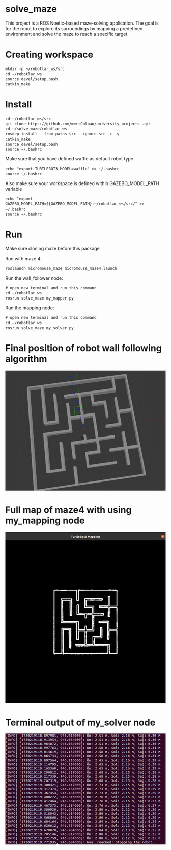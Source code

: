 # solve_maze

This project is a ROS Noetic-based maze-solving application.
The goal is for the robot to explore its surroundings by mapping a predefined environment and solve the maze to reach a specific target.

# Creating workspace
```
mkdir -p ~/robotlar_ws/src
cd ~/robotlar_ws
source devel/setup.bash
catkin_make
```

# Install

```
cd ~/robotlar_ws/src
git clone https://github.com/mertColpan/university_projects-.git
cd ~/solve_maze/robotlar_ws
rosdep install --from-paths src --ignore-src -r -y
catkin_make
source devel/setup.bash
source ~/.bashrc
```


Make sure that you have defined waffle as default robot type
```
echo "export TURTLEBOT3_MODEL=waffle" >> ~/.bashrc
source ~/.bashrc
```

Also make sure your workspace is defined within GAZEBO_MODEL_PATH variable
```
echo "export GAZEBO_MODEL_PATH=${GAZEBO_MODEL_PATH}:~/robotlar_ws/src/" >> ~/.bashrc
source ~/.bashrc
```

# Run

Make sure cloning maze before this package

Run with maze 4:
```
roslaunch micromouse_maze micromouse_maze4.launch
```
Run the wall_follower node:
```
# open new terminal and run this command
cd ~/robotlar_ws
rosrun solve_maze my_mapper.py

```
Run the mapping node:
```
# open new terminal and run this command
cd ~/robotlar_ws
rosrun solve_maze my_solver.py

```



# Final position of robot wall following algorithm


![](img/final_position_of_q1.png)


# Full map of maze4 with using my_mapping node


![](img/full_map_maze4_with_my_mapping.png)


# Terminal output of my_solver node


![](img/my_solver_terminal.png)
